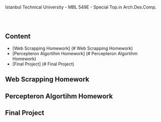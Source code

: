   
Istanbul Technical University - MBL 549E - Special Top.in Arch.Des.Comp.

<br/>
<p align="center">
  <img src=""C:\Users\dilan\OneDrive\Masaüstü\machine-learning-map.png"">
</p>

## Content

* [Web Scrapping Homework] (# Web Scrapping Homework)
* [Percepteron Algortihm Homework] (# Percepteron Algortihm Homework)
* [Final Project] (# Final Project)


## Web Scrapping Homework

## Percepteron Algortihm Homework

## 

## Final Project
